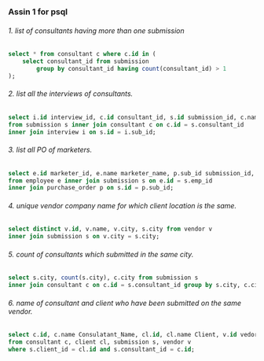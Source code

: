 ### Assin 1 for psql
###### 1. list of consultants having more than one submission
~~~Sql
select * from consultant c where c.id in (
    select consultant_id from submission 
        group by consultant_id having count(consultant_id) > 1
);
~~~
###### 2. list all the interviews of consultants.
~~~Sql
select i.id interview_id, c.id consultant_id, s.id submission_id, c.name, i.round, i.result, i.remark 
from submission s inner join consultant c on c.id = s.consultant_id 
inner join interview i on s.id = i.sub_id;
~~~
###### 3. list all PO of marketers.
~~~Sql
select e.id marketer_id, e.name marketer_name, p.sub_id submission_id, p.id po_id, p.status, p.remark 
from employee e inner join submission s on e.id = s.emp_id 
inner join purchase_order p on s.id = p.sub_id;
~~~
###### 4. unique vendor company name for which client location is the same.
~~~Sql
select distinct v.id, v.name, v.city, s.city from vendor v 
inner join submission s on v.city = s.city;
~~~
###### 5. count of consultants which submitted in the same city.
~~~Sql
select s.city, count(s.city), c.city from submission s 
inner join consultant c on c.id = s.consultant_id group by s.city, c.city;
~~~
###### 6. name of consultant and client who have been submitted on the same vendor.
~~~Sql
select c.id, c.name Consulatant_Name, cl.id, cl.name Client, v.id vedor_id, v.name vendor 
from consultant c, client cl, submission s, vendor v 
where s.client_id = cl.id and s.consultant_id = c.id;
~~~